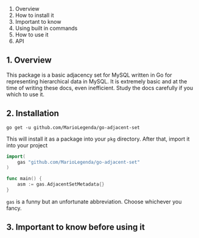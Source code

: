 1. Overview
2. How to install it
3. Important to know
3. Using built in commands
4. How to use it
5. API

## 1. Overview

This package is a basic adjacency set for MySQL written in Go for representing hierarchical data in MySQL. It is extremely basic and at 
the time of writing these docs, even inefficient. Study the docs carefully if you which to use it.

## 2. Installation

`go get -u github.com/MarioLegenda/go-adjacent-set`

This will install it as a package into your `pkg` directory. After that, import it into your project

````go
import(
	gas "github.com/MarioLegenda/go-adjacent-set"
)

func main() {
    asm := gas.AdjacentSetMetadata{}
}
````

`gas` is a funny but an unfortunate abbreviation. Choose whichever you fancy.

## 3. Important to know before using it


